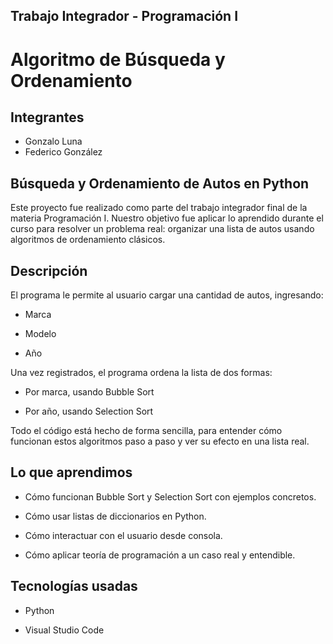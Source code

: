 ## Trabajo Integrador - Programación I

# Algoritmo de Búsqueda y Ordenamiento

## Integrantes

+ Gonzalo Luna
+ Federico González

## Búsqueda y Ordenamiento de Autos en Python

Este proyecto fue realizado como parte del trabajo integrador final de la materia Programación I. Nuestro objetivo fue aplicar lo aprendido durante el curso para resolver un problema real: organizar una lista de autos usando algoritmos de ordenamiento clásicos.


## Descripción

El programa le permite al usuario cargar una cantidad de autos, ingresando:

- Marca

- Modelo

- Año

Una vez registrados, el programa ordena la lista de dos formas:

+ Por marca, usando Bubble Sort

+ Por año, usando Selection Sort

Todo el código está hecho de forma sencilla, para entender cómo funcionan estos algoritmos paso a paso y ver su efecto en una lista real.


## Lo que aprendimos

* Cómo funcionan Bubble Sort y Selection Sort con ejemplos concretos.

* Cómo usar listas de diccionarios en Python.

* Cómo interactuar con el usuario desde consola.

* Cómo aplicar teoría de programación a un caso real y entendible.


## Tecnologías usadas

- Python

- Visual Studio Code

